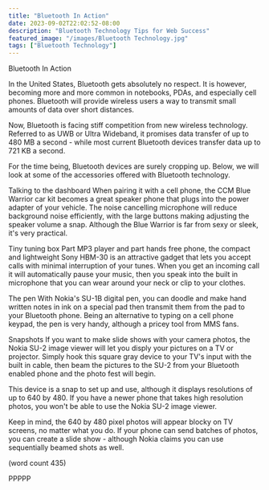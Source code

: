```yaml
---
title: "Bluetooth In Action"
date: 2023-09-02T22:02:52-08:00
description: "Bluetooth Technology Tips for Web Success"
featured_image: "/images/Bluetooth Technology.jpg"
tags: ["Bluetooth Technology"]
---
```


Bluetooth In Action

In the United States, Bluetooth gets absolutely no
respect.  It is however, becoming more and more
common in notebooks, PDAs, and especially cell
phones.  Bluetooth will provide wireless users a
way to transmit small amounts of data over short
distances.

Now, Bluetooth is facing stiff competition from
new wireless technology.  Referred to as UWB or
Ultra Wideband, it promises data transfer of up 
to 480 MB a second - while most current Bluetooth
devices transfer data up to 721 KB a second.

For the time being, Bluetooth devices are surely
cropping up.  Below, we will look at some of 
the accessories offered with Bluetooth technology.

Talking to the dashboard
When pairing it with a cell phone, the CCM Blue
Warrior car kit becomes a great speaker phone that
plugs into the power adapter of your vehicle.  The
noise cancelling microphone will reduce background
noise efficiently, with the large buttons making 
adjusting the speaker volume a snap.  Although 
the Blue Warrior is far from sexy or sleek, it's 
very practical.

Tiny tuning box
Part MP3 player and part hands free phone, the 
compact and lightweight Sony HBM-30 is an attractive
gadget that lets you accept calls with minimal 
interruption of your tunes.  When you get an incoming
call it will automatically pause your music, then
you speak into the built in microphone that you 
can wear around your neck or clip to your clothes.

The pen
With Nokia's SU-1B digital pen, you can doodle and
make hand written notes in ink on a special pad
then transmit them from the pad to your Bluetooth
phone.  Being an alternative to typing on a cell
phone keypad, the pen is very handy, although a
pricey tool from MMS fans.

Snapshots
If you want to make slide shows with your camera
photos, the Nokia SU-2 image viewer will let you
disply your pictures on a TV or projector.  Simply
hook this square gray device to your TV's input
with the built in cable, then beam the pictures
to the SU-2 from your Bluetooth enabled phone and
the photo fest will begin.

This device is a snap to set up and use, although 
it displays resolutions of up to 640 by 480.  If
you have a newer phone that takes high resolution
photos, you won't be able to use the Nokia SU-2
image viewer.  

Keep in mind, the 640 by 480 pixel photos will
appear blocky on TV screens, no matter what you 
do.  If your phone can send batches of photos, you
can create a slide show - although Nokia claims
you can use sequentially beamed shots as well.

(word count 435)

PPPPP
